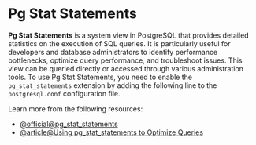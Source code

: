 # Pg Stat Statements

**Pg Stat Statements** is a system view in PostgreSQL that provides detailed statistics on the execution of SQL queries. It is particularly useful for developers and database administrators to identify performance bottlenecks, optimize query performance, and troubleshoot issues. This view can be queried directly or accessed through various administration tools. To use Pg Stat Statements, you need to enable the `pg_stat_statements` extension by adding the following line to the `postgresql.conf` configuration file.

Learn more from the following resources:

- [@official@pg_stat_statements](https://www.postgresql.org/docs/current/pgstatstatements.html)
- [@article@Using pg_stat_statements to Optimize Queries](https://www.timescale.com/blog/using-pg-stat-statements-to-optimize-queries/)